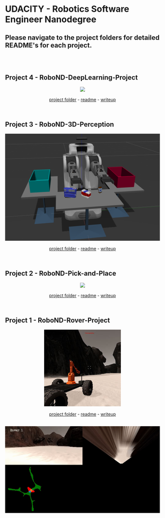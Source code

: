# UDACITY - Robotics Software Engineer Nanodegree

## Please navigate to the project folders for detailed README's for each project.
<br><br>

## Project 4 - RoboND-DeepLearning-Project
<a href="Project 4 - RoboND-DeepLearning-Project">
<div align=center>
	<img src="Project 4 - RoboND-DeepLearning-Project/misc_images/follow_MeDemo4.gif">
</div>
</a>
<p align="center">
<a target="_new" href="https://github.com/carldgosselin/robotics/tree/master/Project%204%20-%20RoboND-DeepLearning-Project">project folder</a> -
<a target="_new" href="https://github.com/carldgosselin/robotics/blob/master/Project%204%20-%20RoboND-DeepLearning-Project/README.md">readme</a> -
<a target="_new" href="https://github.com/carldgosselin/robotics/blob/master/Project%204%20-%20RoboND-DeepLearning-Project/writeup_carldgosselin.md">writeup</a>
</p>
<br>


## Project 3 - RoboND-3D-Perception
<a href="Project 3 - RoboND-3D-Perception">
<div align=center>
	<img src="Project 3 - RoboND-3D-Perception/misc_images/PR2.png">
</div>
</a>
<p align="center">
<a target="_new" href="https://github.com/carldgosselin/robotics/tree/master/Project%203%20-%20RoboND-3D-Perception">project folder</a> -
<a target="_new" href="https://github.com/carldgosselin/robotics/blob/master/Project%203%20-%20RoboND-3D-Perception/README.md">readme</a> -
<a target="_new" href="https://github.com/carldgosselin/robotics/blob/master/Project%203%20-%20RoboND-3D-Perception/writeup_carldgosselin.md">writeup</a>
</p>
<br>

## Project 2 - RoboND-Pick-and-Place
<a href="Project 2 - RoboND-Pick-and-Place">
<div align=center>
	<img src="Project 2 - RoboND-Pick-and-Place/misc_images/req-challenge.gif">
</div>
</a>
<p align="center">
<a target="_new" href="https://github.com/carldgosselin/robotics/tree/master/Project%202%20-%20RoboND-Pick-and-Place">project folder</a> -
<a target="_new" href="https://github.com/carldgosselin/robotics/blob/master/Project%202%20-%20RoboND-Pick-and-Place/README.md">readme</a> -
<a target="_new" href="https://github.com/carldgosselin/robotics/blob/master/Project%202%20-%20RoboND-Pick-and-Place/writeup_carldgosselin.md">writeup</a>
</p>
<br>

## Project 1 - RoboND-Rover-Project
<a href="Project 1 - RoboND-Rover-Project">
<div align=center>
	<img src="Project 1 - RoboND-Rover-Project/misc/rover_image.jpg">
</div>
</a>
<p align="center">
<a target="_new" href="https://github.com/carldgosselin/robotics/tree/master/Project%201%20-%20RoboND-Rover-Project">project folder</a> -
<a target="_new" href="https://github.com/carldgosselin/robotics/blob/master/Project%201%20-%20RoboND-Rover-Project/README.md">readme</a> -
<a target="_new" href="https://github.com/carldgosselin/robotics/blob/master/Project%201%20-%20RoboND-Rover-Project/writeup_carldgosselin.md">writeup</a>
</p>
<br>
<a href="Project 1 - RoboND-Rover-Project/writeup_carldgosselin.md">
<div align=center>
	<img src="Project 1 - RoboND-Rover-Project/misc/rover1.gif">
</div>
</a>